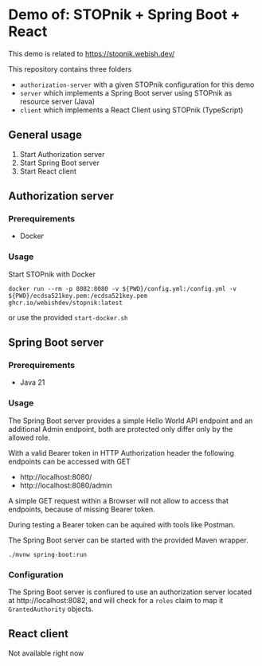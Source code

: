 # Demo of: STOPnik + Spring Boot + React

This demo is related to https://stopnik.webish.dev/

This repository contains three folders

- `authorization-server` with a given STOPnik configuration for this demo
- `server` which implements a Spring Boot server using STOPnik as resource server (Java)
- `client` which implements a React Client using STOPnik (TypeScript)

## General usage

1. Start Authorization server
2. Start Spring Boot server
3. Start React client

## Authorization server

### Prerequirements

- Docker

### Usage

Start STOPnik with Docker

`docker run --rm -p 8082:8080 -v ${PWD}/config.yml:/config.yml -v ${PWD}/ecdsa521key.pem:/ecdsa521key.pem ghcr.io/webishdev/stopnik:latest`

or use the provided `start-docker.sh`

## Spring Boot server

### Prerequirements

- Java 21

### Usage

The Spring Boot server provides a simple Hello World API endpoint and an additional Admin endpoint, both are protected only differ only by the allowed role.

With a valid Bearer token in HTTP Authorization header the following endpoints can be accessed with GET

- http://localhost:8080/
- http://localhost:8080/admin

A simple GET request within a Browser will not allow to access that endpoints, because of missing Bearer token.

During testing a Bearer token can be aquired with tools like Postman.

The Spring Boot server can be started with the provided Maven wrapper.

`./mvnw spring-boot:run`

### Configuration

The Spring Boot server is confiured to use an authorization server located at http://localhost:8082, and will check for a `roles` claim to map it `GrantedAuthority` objects.


## React client

Not available right now